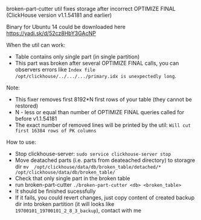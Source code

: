 broken-part-cutter util fixes storage after incorrect OPTIMIZE FINAL (ClickHouse version v1.1.54181 and earlier)

Binary for Ubuntu 14 could be downloaded here https://yadi.sk/d/52cz8HbY3GAcNP

When the util can work:
* Table contains only single part (in single partition)
* This part was broken after several OPTIMIZE FINAL calls, you can observers errors like `Index file /opt/clickhouse/../.../.../primary.idx is unexpectedly long`.

Note:
* This fixer removes first 8192*N first rows of your table (they cannot be restored)
* N - less or equal than number of OPTIMIZE FINAL queries called for before v1.1.54181
* The exact number of removed lines will be printed by the util: `Will cut first 16384 rows of PK columns`

How to use:
* Stop clickhouse-server: `sudo service clickhouse-server stop`
* Move deatached parts (i.e. parts from deateached directory) to storagre dir
`mv  /opt/clickhouse/data/db/broken_table/detached/* /opt/clickhouse/data/db/broken_table/`
* Check that only single part in the broken table
* run broken-part-cutter `./broken-part-cutter <db> <broken_table>`
* It should be finished sucessfully
* If it fails, you could revert changes, just copy content of created backup dir into broken partition (it will looks like `19700101_19700101_2_8_3_backup`), contact with me
